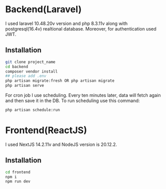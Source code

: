 # Backend(Laravel)

I used laravel 10.48.20v version and php 8.3.11v along with postgresql(16.4v) realtional database. 
Moreover, for authentication used JWT.

## Installation

```sh
git clone project_name
cd backend
composer vendor install
## please add .env
php artisan migrate:fresh OR php artisan migrate
php artisan serve
```

For cron job I use scheduling. Every ten minutes later, data will fetch again and then save it in the DB. To run scheduling use this command:

```sh
php artisan schedule:run
```

# Frontend(ReactJS)

I used NextJS 14.2.11v and NodeJS version is 20.12.2.

## Installation

```sh
cd frontend
npm i
npm run dev
```
